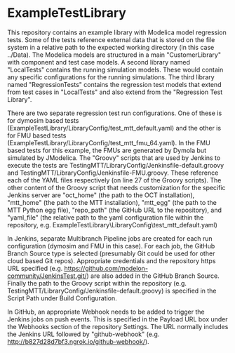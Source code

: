 # ExampleTestLibrary
This repository contains an example library with Modelica model regression tests.  Some of the tests reference external data that is stored on the file system in a relative path to the expected working directory (in this case ../Data).  The Modelica models are structured in a main "CustomerLibrary" with component and test case models.  A second library named "LocalTests" contains the running simulation models.  These would contain any specific configurations for the running simulations.  The third library named "RegressionTests" contains the regression test models that extend from test cases in "LocalTests" and also extend from the "Regression Test Library".

There are two separate regression test run configurations.  One of these is for dymosim based tests (ExampleTestLibrary/LibraryConfig/test_mtt_default.yaml) and the other is for FMU based tests (ExampleTestLibrary/LibraryConfig/test_mtt_fmu_64.yaml).  In the FMU based tests for this example, the FMUs are generated by Dymola but simulated by JModelica.  The "Groovy" scripts that are used by Jenkins to execute the tests are TestingMTT/LibraryConfig/Jenkinsfile-default.groovy and TestingMTT/LibraryConfig/Jenkinsfile-FMU.groovy.  These reference each of the YAML files respectively (on line 27 of the Groovy scripts).  The other content of the Groovy script that needs customization for the specific Jenkins server are "oct_home" (the path to the OCT installation), "mtt_home" (the path to the MTT installation), "mtt_egg" (the path to the MTT Python egg file), "repo_path" (the GitHub URL to the repository), and "yaml_file" (the relative path to the yaml configuration file within the repository, e.g. ExampleTestLibrary\\LibraryConfig\\test_mtt_default.yaml)

In Jenkins, separate Multibranch Pipeline jobs are created for each run configuration (dymosim and FMU in this case). For each job, the GitHub Branch Source type is selected (presumably Git could be used for other cloud based Git repos).  Appropriate credentials and the repository https URL specified (e.g. https://github.com/modelon-community/JenkinsTest.git/) are also added in the GitHub Branch Source.  Finally the path to the Groovy script within the repository (e.g. TestingMTT/LibraryConfig/Jenkinsfile-default.groovy) is specified in the Script Path under Build Configuration.

In GitHub, an appropriate Webhook needs to be added to trigger the Jenkins jobs on push events.  This is specified in the Payload URL box under the Webhooks section of the repository Settings.  The URL normally includes the Jenkins URL followed by "github-webhook" (e.g. http://b827d28d7bf3.ngrok.io/github-webhook/).
